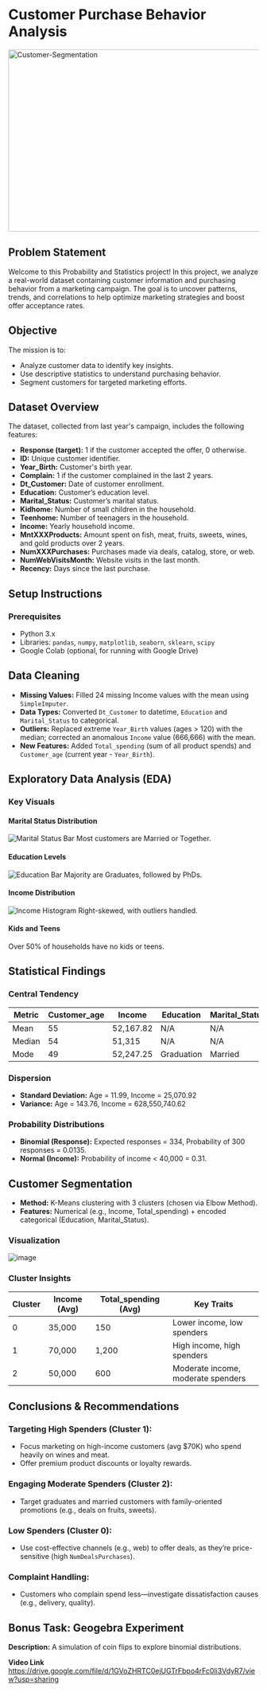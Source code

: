 # Customer Purchase Behavior Analysis
<img width="1024" height="366" alt="Customer-Segmentation" src="https://github.com/user-attachments/assets/e34465eb-8447-46bb-b7d7-77a656f1ab6e" />

## Problem Statement
Welcome to this Probability and Statistics project! In this project, we analyze a real-world dataset containing customer information and purchasing behavior from a marketing campaign. The goal is to uncover patterns, trends, and correlations to help optimize marketing strategies and boost offer acceptance rates.

## Objective
The mission is to:
- Analyze customer data to identify key insights.
- Use descriptive statistics to understand purchasing behavior.
- Segment customers for targeted marketing efforts.

## Dataset Overview
The dataset, collected from last year's campaign, includes the following features:

- **Response (target):** 1 if the customer accepted the offer, 0 otherwise.
- **ID:** Unique customer identifier.
- **Year_Birth:** Customer's birth year.
- **Complain:** 1 if the customer complained in the last 2 years.
- **Dt_Customer:** Date of customer enrollment.
- **Education:** Customer’s education level.
- **Marital_Status:** Customer’s marital status.
- **Kidhome:** Number of small children in the household.
- **Teenhome:** Number of teenagers in the household.
- **Income:** Yearly household income.
- **MntXXXProducts:** Amount spent on fish, meat, fruits, sweets, wines, and gold products over 2 years.
- **NumXXXPurchases:** Purchases made via deals, catalog, store, or web.
- **NumWebVisitsMonth:** Website visits in the last month.
- **Recency:** Days since the last purchase.

## Setup Instructions
### Prerequisites
- Python 3.x
- Libraries: `pandas`, `numpy`, `matplotlib`, `seaborn`, `sklearn`, `scipy`
- Google Colab (optional, for running with Google Drive)


## Data Cleaning
- **Missing Values:** Filled 24 missing Income values with the mean using `SimpleImputer`.
- **Data Types:** Converted `Dt_Customer` to datetime, `Education` and `Marital_Status` to categorical.
- **Outliers:** Replaced extreme `Year_Birth` values (ages > 120) with the median; corrected an anomalous `Income` value (666,666) with the mean.
- **New Features:** Added `Total_spending` (sum of all product spends) and `Customer_age` (current year - `Year_Birth`).

## Exploratory Data Analysis (EDA)
### Key Visuals
#### Marital Status Distribution
![Marital Status Bar](#) <!-- Replace with actual plot -->
Most customers are Married or Together.

#### Education Levels
![Education Bar](#) <!-- Replace with actual plot -->
Majority are Graduates, followed by PhDs.

#### Income Distribution
![Income Histogram](#) <!-- Replace with actual plot -->
Right-skewed, with outliers handled.

#### Kids and Teens
Over 50% of households have no kids or teens.

## Statistical Findings
### Central Tendency
| Metric         | Customer_age | Income  | Education  | Marital_Status |
|--------------|--------------|---------|------------|---------------|
| Mean        | 55           | 52,167.82 | N/A        | N/A           |
| Median      | 54           | 51,315   | N/A        | N/A           |
| Mode        | 49           | 52,247.25 | Graduation | Married       |

### Dispersion
- **Standard Deviation:** Age = 11.99, Income = 25,070.92
- **Variance:** Age = 143.76, Income = 628,550,740.62

### Probability Distributions
- **Binomial (Response):** Expected responses = 334, Probability of 300 responses = 0.0135.
- **Normal (Income):** Probability of income < 40,000 = 0.31.

## Customer Segmentation
- **Method:** K-Means clustering with 3 clusters (chosen via Elbow Method).
- **Features:** Numerical (e.g., Income, Total_spending) + encoded categorical (Education, Marital_Status).

### Visualization
![image](https://github.com/user-attachments/assets/f961a197-9c61-44d7-a34f-0d24a2e7bac6)


### Cluster Insights
| Cluster | Income (Avg) | Total_spending (Avg) | Key Traits |
|---------|-------------|--------------------|-------------|
| 0       | 35,000      | 150                | Lower income, low spenders |
| 1       | 70,000      | 1,200              | High income, high spenders |
| 2       | 50,000      | 600                | Moderate income, moderate spenders |

## Conclusions & Recommendations
### Targeting High Spenders (Cluster 1):
- Focus marketing on high-income customers (avg $70K) who spend heavily on wines and meat.
- Offer premium product discounts or loyalty rewards.

### Engaging Moderate Spenders (Cluster 2):
- Target graduates and married customers with family-oriented promotions (e.g., deals on fruits, sweets).

### Low Spenders (Cluster 0):
- Use cost-effective channels (e.g., web) to offer deals, as they’re price-sensitive (high `NumDealsPurchases`).

### Complaint Handling:
- Customers who complain spend less—investigate dissatisfaction causes (e.g., delivery, quality).

## Bonus Task: Geogebra Experiment
**Description:** A simulation of coin flips to explore binomial distributions.

**Video Link**
https://drive.google.com/file/d/1GVoZHRTC0ejUGTrFbpo4rFc0li3VdyR7/view?usp=sharing
